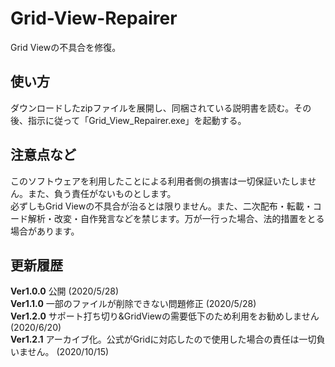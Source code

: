 # Grid-View-Repairer
Grid Viewの不具合を修復。  

## 使い方
ダウンロードしたzipファイルを展開し、同梱されている説明書を読む。その後、指示に従って「Grid_View_Repairer.exe」を起動する。  

## 注意点など
このソフトウェアを利用したことによる利用者側の損害は一切保証いたしません。また、負う責任がないものとします。  
必ずしもGrid Viewの不具合が治るとは限りません。また、二次配布・転載・コード解析・改変・自作発言などを禁じます。万が一行った場合、法的措置をとる場合があります。

## 更新履歴
**Ver1.0.0** 公開 (2020/5/28)  
**Ver1.1.0** 一部のファイルが削除できない問題修正 (2020/5/28)  
**Ver1.2.0** サポート打ち切り&GridViewの需要低下のため利用をお勧めしません (2020/6/20)  
**Ver1.2.1** アーカイブ化。公式がGridに対応したので使用した場合の責任は一切負いません。 (2020/10/15)
